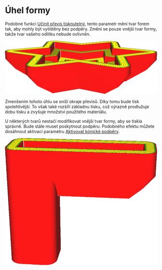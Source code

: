 Úhel formy
====
Podobné funkci [Učinit převis tisknutelný](../experimental/conical_overhang_enabled.md), tento parametr mění tvar forem tak, aby mohly být vytištěny bez podpěry. Změní se pouze vnější tvar formy, takže tvar vašeho odlitku nebude ovlivněn.

![Úhel 40 stupňů umožňuje, aby spodní strana této formy byla vytištěna bez potřeby podpěry](../../../articles/images/mold_angle.png)

Zmenšením tohoto úhlu se sníží okraje převisů. Díky tomu bude tisk spolehlivější. To však také rozšíří základnu tisku, což výrazně prodlužuje dobu tisku a zvyšuje množství použitého materiálu.

U některých tvarů nestačí modifikovat vnější tvar formy, aby se tiskla správně. Bude stále muset poskytnout podpěru. Podobného efektu můžete dosáhnout aktivací parametru [Aktivovat kónické podpěry](../support/support_conical_enabled.md).

![Tato forma stále potřebuje podpěru](../../../articles/images/mold_needs_support.png)